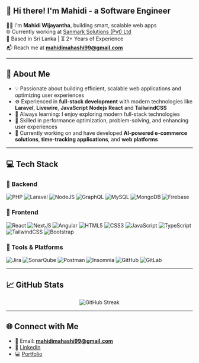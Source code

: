 ## 👋 Hi there! I'm Mahidi - a Software Engineer

🧑‍💻 I'm **Mahidi Wijayantha**, building smart, scalable web apps <br>
🌐 Currently working at [Sanmark Solutions (Pvt) Ltd](https://sanmarksolutions.com/)  
📍 Based in Sri Lanka | ⏳ 2+ Years of Experience  
📬 Reach me at **mahidimahashi99@gmail.com**

---

## 🚀 About Me

- 💡 Passionate about building efficient, scalable web applications and optimizing user experiences
- ⚙️ Experienced in **full-stack development** with modern technologies like **Laravel**, **Livewire**, **JavaScript** **Nodejs** **React** and **TailwindCSS**
- 🧠 Always learning: I enjoy exploring modern full-stack technologies
- 🎯 Skilled in performance optimization, problem-solving, and enhancing user experiences
- 🌱 Currently working on and have developed **AI-powered e-commerce solutions**, **time-tracking applications**, and **web platforms**

---

## 💻 Tech Stack

### 🧠 Backend
![PHP](https://img.shields.io/badge/PHP-777BB4?style=for-the-badge&logo=php&logoColor=white)
![Laravel](https://img.shields.io/badge/Laravel-FF2D20?style=for-the-badge&logo=laravel&logoColor=white)
![NodeJS](https://img.shields.io/badge/Node%20js-339933?style=for-the-badge&logo=nodedotjs&logoColor=white)
![GraphQL](https://img.shields.io/badge/GraphQl-E10098?style=for-the-badge&logo=graphql&logoColor=white)
![MySQL](https://img.shields.io/badge/MySQL-4479A1?style=for-the-badge&logo=mysql&logoColor=white)
![MongoDB](https://img.shields.io/badge/MongoDB-4EA94B?style=for-the-badge&logo=mongodb&logoColor=white)
![Firebase](https://img.shields.io/badge/firebase-ffca28?style=for-the-badge&logo=firebase&logoColor=black)

### 🎨 Frontend
![React](https://img.shields.io/badge/React-20232A?style=for-the-badge&logo=react&logoColor=61DAFB)
![NextJS](https://img.shields.io/badge/next%20js-000000?style=for-the-badge&logo=nextdotjs&logoColor=white)
![Angular](https://img.shields.io/badge/Angular-DD0031?style=for-the-badge&logo=angular&logoColor=white)
![HTML5](https://img.shields.io/badge/HTML5-E34F26?style=for-the-badge&logo=html5&logoColor=white)
![CSS3](https://img.shields.io/badge/CSS3-1572B6?style=for-the-badge&logo=css3&logoColor=white)
![JavaScript](https://img.shields.io/badge/JavaScript-F7DF1E?style=for-the-badge&logo=javascript&logoColor=black)
![TypeScript](https://img.shields.io/badge/TypeScript-007ACC?style=for-the-badge&logo=typescript&logoColor=white)
![TailwindCSS](https://img.shields.io/badge/TailwindCSS-38B2AC?style=for-the-badge&logo=tailwind-css&logoColor=white)
![Bootstrap](https://img.shields.io/badge/Bootstrap-7952B3?style=for-the-badge&logo=bootstrap&logoColor=white)

### 🧩 Tools & Platforms
![Jira](https://img.shields.io/badge/Jira-0052CC?style=for-the-badge&logo=jira&logoColor=white)
![SonarQube](https://img.shields.io/badge/SonarQube-4E9BCD?style=for-the-badge&logo=sonarqube&logoColor=white)
![Postman](https://img.shields.io/badge/Postman-FF6C37?style=for-the-badge&logo=Postman&logoColor=white)
![Insomnia](https://img.shields.io/badge/Insomnia-5849be?style=for-the-badge&logo=Insomnia&logoColor=white)
![GitHub](https://img.shields.io/badge/GitHub-181717?style=for-the-badge&logo=github&logoColor=white)
![GitLab](https://img.shields.io/badge/GitLab-FC6D26?style=for-the-badge&logo=gitlab&logoColor=white)

---

## 📈 GitHub Stats

<div align="center">
  <img src="https://nirzak-streak-stats.vercel.app/?user=mahidi99&theme=omni&hide_border=false" alt="GitHub Streak" />
</div>

---

## 🌐 Connect with Me

- 📨 Email: **mahidimahashi99@gmail.com**
- 💼 [LinkedIn](https://linkedin.com/in/mahidi-wijayantha)
- 💻 [Portfolio](https://mahidi.me)
